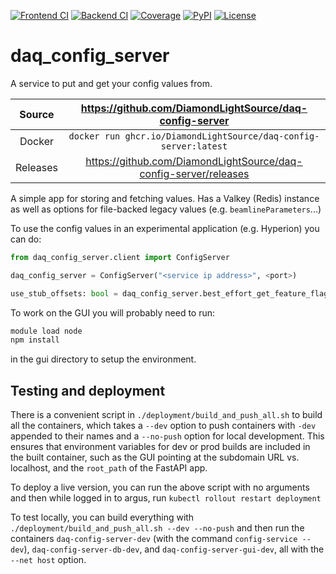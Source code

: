 [![Frontend CI](https://github.com/dperl-dls/daq-config-server/actions/workflows/gui_ci.yml/badge.svg)](https://github.com/dperl-dls/daq-config-server/actions/workflows/gui_ci.yml)
[![Backend CI](https://github.com/dperl-dls/daq-config-server/actions/workflows/backend_ci.yml/badge.svg)](https://github.com/dperl-dls/daq-config-server/actions/workflows/backend_ci.yml)
[![Coverage](https://codecov.io/gh/dperl-dls/daq-config-server/branch/main/graph/badge.svg)](https://codecov.io/gh/dperl-dls/daq-config-server)
[![PyPI](https://img.shields.io/pypi/v/daq-config-server.svg)](https://pypi.org/project/daq-config-server)
[![License](https://img.shields.io/badge/License-Apache%202.0-blue.svg)](https://opensource.org/licenses/Apache-2.0)

# daq_config_server

A service to put and get your config values from.

|  Source  |     <https://github.com/DiamondLightSource/daq-config-server>      |
| :------: | :----------------------------------------------------------------: |
|  Docker  |  `docker run ghcr.io/DiamondLightSource/daq-config-server:latest`  |
| Releases | <https://github.com/DiamondLightSource/daq-config-server/releases> |

A simple app for storing and fetching values. Has a Valkey (Redis) instance as well as options for file-backed legacy
values (e.g. `beamlineParameters`...)

To use the config values in an experimental application (e.g. Hyperion) you can do:

```python
from daq_config_server.client import ConfigServer

daq_config_server = ConfigServer("<service ip address>", <port>)

use_stub_offsets: bool = daq_config_server.best_effort_get_feature_flag("use_stub_offsets")

```

To work on the GUI you will probably need to run:

```bash
module load node
npm install
```

in the gui directory to setup the environment.

## Testing and deployment

There is a convenient script in `./deployment/build_and_push_all.sh` to build all the containers, which takes
a `--dev` option to push containers with `-dev` appended to their names and a `--no-push` option for local
development. This ensures that environment variables for dev or prod builds are included in the built container,
such as the GUI pointing at the subdomain URL vs. localhost, and the `root_path` of the FastAPI app.

To deploy a live version, you can run the above script with no arguments and then while logged in to
argus, run `kubectl rollout restart deployment`

To test locally, you can build everything with `./deployment/build_and_push_all.sh --dev --no-push` and then
run the containers `daq-config-server-dev` (with the command `config-service --dev`), `daq-config-server-db-dev`,
and `daq-config-server-gui-dev`, all with the `--net host` option.
